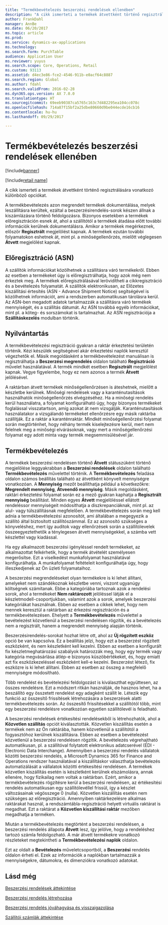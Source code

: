 ```yaml
---
title: "Termékbevételezés beszerzési rendelések ellenében"
description: "A cikk ismerteti a termékek átvettként történő regisztrálására vonatkozó különböző opciókat."
author: FrankDahl
manager: AnnBe
ms.date: 06/20/2017
ms.topic: article
ms.prod: 
ms.service: dynamics-ax-applications
ms.technology: 
ms.search.form: PurchTable
audience: Application User
ms.reviewer: yuyus
ms.search.scope: Core, Operations, Retail
ms.custom: 93113
ms.assetid: d4ec3e86-fce2-4546-911b-e0acf64c8887
ms.search.region: Global
ms.author: fdahl
ms.search.validFrom: 2016-02-28
ms.dyn365.ops.version: AX 7.0.0
ms.translationtype: HT
ms.sourcegitcommit: 69eeb90387ca5765c163c7d482295ea104cc078c
ms.openlocfilehash: 714a87f15bf2a25dbe80660d9be044ecde16cb16
ms.contentlocale: hu-hu
ms.lasthandoff: 09/29/2017

---
```


# <a name="product-receipt-against-purchase-orders"></a>Termékbevételezés beszerzési rendelések ellenében

[!include[banner](../includes/banner.md)]

[!include[retail name](../includes/retail-name.md)]


A cikk ismerteti a termékek átvettként történő regisztrálására vonatkozó különböző opciókat.

A termékbevételezés azon megrendelt termékek dokumentálása, melyek leszállításra kerültek, ezáltal a beszerzésirendelés-sorok készen állnak a kiszámlázásra történő feldolgozásra. Bizonyos esetekben a termékek előregisztráción esnek át, ahol a szállítótól a termékek átadása előtt további információk kerülnek dokumentálásra. Amikor a termékek megérkeznek, először **Regisztrált** megjelölést kapnak. A termékek ezután további folyamatokon eshetnek át, mint pl. a minőségellenőrzés, mielőtt véglegesen **Átvett** megjelölést kapnak.

## <a name="preregistration-asn"></a>Előregisztráció (ASN)
A szállítók információkat közölhetnek a szállításra váró termékekről. Ebben az esetben a termékeket úgy is előregisztrálhatja, hogy azok még nem érkeztek meg. A termékek előregisztrálásával lerövidítheti a cikkregisztráció és a bevételezés folyamatát. A szállítók elektronikusan, az Előzetes kiszállítási értesítés (ASN - Advance Shipment Notice) segítségével is közölhetnek információt, ami a rendszerben automatikusan tárolásra kerül. Az ASN-ben megadott adatok tartalmazzák a szállításra váró termékek mennyiségét, és a szállítás dátumát. Az ASN továbbá egyéb információkat, mint pl. a köteg- és sorszámokat is tartalmazhat. Az ASN regisztrációja a **Szállításkezelés** modulban történik.

## <a name="registration"></a>Nyilvántartás
A termékbevételezési regisztráció gyakran a raktár érkeztetési területén történik. Kézi készülék segítségével akár érkeztetési naplók keresztül végezhetők el. Másik megoldásként a termékbevételezést manuálisan is regisztrálhatja a **Beszerzési megrendelés** oldalon található **Regisztráció** művelet használatával. A termék mindkét esetben **Regisztrált** megjelölést kapnak. Vegye figyelembe, hogy ez nem azonos a termék **Átvett** jelölésével.  

A raktárban átvett termékek minőségellenőrzésen is áteshetnek, mielőtt a készletbe kerülnek. Minőségi rendelések vagy a karanténutasítások használhatók minőségellenőrzés elvégzéséhez. Ha a minőségi rendelés kerül használatra, a folyamat konfigurálható úgy, hogy bizonyos termékeket foglalással visszatartson, amíg azokat át nem vizsgálják. Karanténutasítások használatakor a vizsgálandó termékeket ellenőrzésre egy másik raktárba szállítják. Ez a raktár a karanténraktár. Mindkét minőségellenőrzési folyamat során megtörténhet, hogy néhány termék kiselejtezésre kerül, mert nem felelnek meg a minőségi elvárásoknak, vagy mert a minőségellenőrzési folyamat egy adott minta vagy termék megsemmisülésével jár.

## <a name="product-receipt"></a>Termékbevételezés
A termékek beszerzési rendelésen történő **Átvett** státuszúként történő megjelölése leggyakrabban a **Beszerzési rendelések** oldalon található **Termékbevételezés** művelettel történik. A **Termékbevételezés** feladása oldalon számos beállítás található az átvettként könyvelt mennyiségre vonatkozóan. A **Mennyiség** mezőt beállíthatja például a következőkre: **Megrendelt mennyiség**, **Átveendő mennyiség**. Másik megoldásként, raktári érkeztetési folyamat során ez a mező gyakran kaphatja a **Regisztrált mennyiség** beállítást. Minden egyes **Átvett** megjelöléssel ellátott rendeléssor mennyiségeit módosíthatja a diszkrepanciáknak, mint pl. az alul- vagy túlszállításnak megfelelően. A termékbevételezés során meg kell adnia a termékbevételezési azonosítót, ami általában a megegyezik a szállító által biztosított szállítószámmal. Ez az azonosító szükséges a könyveléshez, mert így auditok vagy ellenőrzések során a szállítólevelek összeegyeztethetők a ténylegesen átvett mennyiségekkel, a számba vett készlettel vagy kiadással.  

Ha egy alkalmazott beszerzési igényléssel rendelt termékeket, az alkalmazottat felkérhetik, hogy a termék átvételét személyesen megerősítse. Ezt a viselkedést munkafolyamat használatával konfigurálhatja. A munkafolyamat feltételeit konfigurálhatja úgy, hogy illeszkedjenek az Ön üzleti folyamataihoz.  

A beszerzési megrendeléseket olyan termékekre is ki lehet állítani, amelyeket nem szándékoznak készletbe venni, viszont ugyanúgy költségnek számítanak. Ebbe a kategóriába tartoznak azok a rendelési sorok, ahol a termékeket **Nem raktározott** jelöléssel látják el a készletmodell-csoportjukban, valamint azok a sorok, amelyek beszerzési kategóriákat használnak. Ebben az esetben a cikkek lehet, hogy nem mennek keresztül a raktárban az érkezési regisztráción és a termékbevételezésen. Ehelyett a **Termékbevételezés** művelettel a bevételezést közvetlenül a beszerzési rendelésen rögzítik, és a bevételezés nem a regisztrált, hanem a megrendelt mennyiség alapján történik.  

Beszerzésirendelés-sorokat hozhat létre ott, ahol az **Új rögzített eszköz** opció be van kapcsolva. Ez a beállítás jelzi, hogy ezt a beszerzést rögzített eszközként, és nem készletként kell kezelni. Ebben az esetben a konfigurált fix készletmeghatározási szabályok határozzák meg, hogy egy termék vagy kategória megvásárlása átlép-e bizonyos küszöbértékeket, és, hogy emiatt azt fix eszközkezeléssel eszközként kell-e kezelni. Beszerzést létező, fix eszközre is ki lehet állítani. Ebben az esetben az összeg a megfelelő mennyiségre módosítható.  

Több rendelést és bevételezési feldolgozást is kiválaszthat együttesen, az összes rendelésre. Ezt a módszert ritkán használják, de hasznos lehet, ha a beszállító egy összetett rendelést egy adagként szállít le. Létezik egy funkció az összesítő frissítések létrehozására a beszerzések alatti termékbevételezés során. Az összesítő frissítésekkel a szállítótól több, mint egy beszerzési rendelésre vonatkozóan egyetlen szállítólevél is feladható.  

A beszerzési rendelések értékesítési rendelésekből is létrehozhatók, ahol a **Közvetlen szállítás** opciót kiválasztották. Közvetlen kiszállítás esetén a termékek nem az Ön raktárába, hanem közvetlenül a szállítótól a fogyasztóhoz kerülnek kiszállításra. Ebben az esetben a bevételezést közvetlenül a beszerzési rendelésen rögzítik. A bevételezés végrehajtható automatikusan, pl. a szállítóval folytatott elektronikus adatcserével (EDI - Electronic Data Interchange). Amennyiben a beszerzési rendelés vállalatok közötti beszerzési rendelés, a Microsoft Dynamics 365 for Finance and Operations rendszer használatával a kiszállításkor választhatja bevételezés automatizálását a vállalatok közötti értékesítési rendelésen. A termékek közvetlen kiszállítás esetén is készletként kerülnek elszámolásra, annak ellenére, hogy fizikailag nem voltak a raktárban. Ezért, amikor a termékbevételezés rögzítésre kerül a beszerzési rendelésen, az értékesítési rendelés automatikusan egy szállítólevéllel frissül, így a készlet változásainak végösszege 0 (nulla). Közvetlen kiszállítás esetén nem szükséges az előregisztráció. Amennyiben raktárkezelésre alkalmas raktárakat használ, a rendszámtábla-regisztráció helyett virtuális raktárat is megadhat. Ezt a raktárat a **Közvetlen kiszállítási raktár** mezőben megadhatja a terméken. 

Miután a termékbevételezés megtörtént a beszerzési rendelésen, a beszerzési rendelés állapota **Átvett** lesz, így jelölve, hogy a rendeléshez tartozó számla feldolgozható. A már átvett termékekre vonatkozó részleteket megtekintheti a **Termékbevételezési naplók** oldalon.  

Ezt az oldalt a **Bevételezés** műveletcsoportból, a **Beszerzési** rendelés oldalon érheti el. Ezek az információk a naplókban tartalmazzák a mennyiségekre, dátumokra, és dimenziókra vonatkozó adatokat.

<a name="see-also"></a>Lásd még
--------

[Beszerzési rendelések áttekintése](purchase-order-overview.md)

[Beszerzési rendelés létrehozása](purchase-order-creation.md)

[Beszerzési rendelés jóváhagyása és visszaigazolása](purchase-order-approval-confirmation.md)

[Szállítói számlák áttekintése](../../financials/accounts-payable/vendor-invoices-overview.md)




